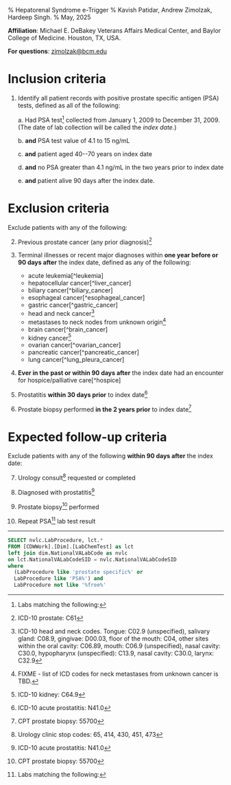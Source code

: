 % Hepatorenal Syndrome e-Trigger
% Kavish Patidar, Andrew Zimolzak, Hardeep Singh.
% May, 2025

**Affiliation**: Michael E. DeBakey Veterans Affairs Medical Center, and
Baylor College of Medicine. Houston, TX, USA.

**For questions**: <zimolzak@bcm.edu>




# Inclusion criteria

1. Identify all patient records with positive prostate specific
antigen (PSA) tests, defined as all of the following:

    a. Had PSA test[^psa_test] collected from January 1, 2009 to December 31, 2009. (The date of lab collection will be called the *index date.*)

    b. **and** PSA test value of 4.1 to 15 ng/mL

    c. **and** patient aged 40--70 years on index date

    d. **and** no PSA greater than 4.1 ng/mL in the two years prior to
    index date

    e. **and** patient alive 90 days after the index date.




# Exclusion criteria

Exclude patients with any of the following:

2.  Previous prostate cancer (any prior diagnosis)[^prostate_cancer]

3. Terminal illnesses or recent major diagnoses within **one year
    before or 90 days after** the index date, defined as any of the
    following:

    - acute leukemia[^leukemia]
    - hepatocellular cancer[^liver_cancer]
    - biliary cancer[^biliary_cancer]
    - esophageal cancer[^esophageal_cancer]
    - gastric cancer[^gastric_cancer]
    - head and neck cancer[^head_neck_cancer]
    - metastases to neck nodes from unknown origin[^neck_mets]
    - brain cancer[^brain_cancer]
    - kidney cancer[^kidney_cancer]
    - ovarian cancer[^ovarian_cancer]
    - pancreatic cancer[^pancreatic_cancer]
    - lung cancer[^lung_pleura_cancer]

4. **Ever in the past or within 90 days after** the index date had an
    encounter for hospice/palliative care[^hospice]

5. Prostatitis **within 30 days prior** to index date[^prostatitis]

6. Prostate biopsy performed **in the 2 years prior** to index
    date[^prostate_biopsy]




# Expected follow-up criteria

Exclude patients with any of the following **within 90 days after**
the index date:

7. Urology consult[^urology_visit] requested or completed

8. Diagnosed with prostatitis[^prostatitis]

9. Prostate biopsy[^prostate_biopsy] performed

10. Repeat PSA[^psa_test] lab test result




----




[^psa_test]: Labs matching the following:
```sql
SELECT nvlc.LabProcedure, lct.*
FROM [CDWWork].[Dim].[LabChemTest] as lct
left join dim.NationalVALabCode as nvlc
on lct.NationalVALabCodeSID = nvlc.NationalVALabCodeSID
where
  (LabProcedure like 'prostate specific%' or
  LabProcedure like 'PSA%') and
  LabProcedure not like '%free%'
```

[^prostate_cancer]: ICD-10 prostate: C61

[^head_neck_cancer]: ICD-10 head and neck codes. Tongue: C02.9
(unspecified), salivary gland: C08.9, gingivae: D00.03, floor of the
mouth: C04, other sites within the oral cavity: C06.89, mouth: C06.9
(unspecified), nasal cavity: C30.0, hypopharynx (unspecified): C13.9,
nasal cavity: C30.0, larynx: C32.9

[^neck_mets]: FIXME - list of ICD codes for neck metastases from unknown cancer is TBD.

[^kidney_cancer]: ICD-10 kidney: C64.9

[^prostatitis]: ICD-10 acute prostatitis: N41.0

[^prostate_biopsy]: CPT prostate biopsy: 55700

[^urology_visit]: Urology clinic stop codes: 65, 414, 430, 451, 473

